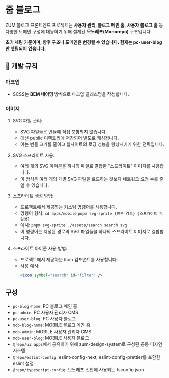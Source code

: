 # 줌 블로그 

ZUM 블로그 프론트엔드 프로젝트는  **사용자 관리, 블로그 메인 홈, 사용자 블로그 홈** 등 다양한 도메인 구성에 대응하기 위해 설계된 **모노레포(Monorepo)** 구조입니다.

**초기 세팅 기준이며, 향후 구조나 도메인은 변경될 수 있습니다. 현재는 pc-user-blog만 셋팅되어 있습니다.**


## 📌 개발 규칙
### 마크업
- SCSS는 **BEM 네이밍 방식**으로 마크업 클래스명을 작성합니다.

### 이미지

1. SVG 파일 관리:

   - SVG 파일들은 번들에 직접 포함되지 않습니다.
   - 대신 public 디렉토리에 저장되어 별도로 캐싱됩니다.
   - 이는 번들 크기를 줄이고 웹사이트의 로딩 성능을 향상시키기 위한 전략입니다.

2. SVG 스프라이트 사용:

   - 여러 개의 SVG 아이콘을 하나의 파일로 결합한 "스프라이트" 이미지를 사용합니다.
   - 이 방식은 여러 개의 개별 SVG 파일을 로드하는 것보다 네트워크 요청 수를 줄일 수 있습니다.

3. 스프라이트 생성 방법:

   - 프로젝트에서 제공하는 커스텀 명령어를 사용합니다.
   - 명령어 형식: `cd apps/mobile` `pnpm svg-sprite {원본 경로} {스프라이트 파일명}`
   - 예시: `pnpm svg-sprite ./assets/search search.svg`
   - 이 명령어는 지정된 경로의 SVG 파일들을 하나의 스프라이트 이미지로 결합합니다.

4. 스프라이트 아이콘 사용 방법:

   - 프로젝트에서 제공하는 Icon 컴포넌트를 사용합니다.
   - 사용 예시:
     ```jsx
     <Icon symbol="search" id="filter" />
     ```



## 구성

- `pc-blog-home`: PC 블로그 메인 홈
- `pc-admin`: PC 사용자 관리자 CMS
- `pc-user-blog`: PC 사용자 블로그
- `mob-blog-home`: MOBILE 블로그 메인 홈
- `mob-admin`: MOBILE 사용자 관리자 CMS
- `mob-user-blog`: MOBILE 사용자 블로그
- `@repo/ui`: `apps`에서 공유하기 위해 zum-design-system로 구성된 공통 디자인 시스템  
- `@repo/eslint-config`: eslint-config-next, eslint-config-prettier를 포함한 eslint 설정
- `@repo/typescript-config`: 모노레포 전반에 사용되는 tsconfig.json


